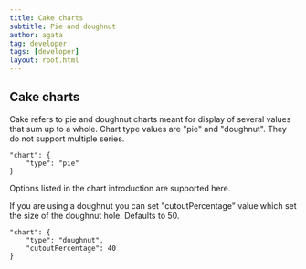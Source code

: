 ```yaml
---
title: Cake charts
subtitle: Pie and doughnut
author: agata
tag: developer
tags: [developer]
layout: root.html
---
```



## Cake charts

Cake refers to pie and doughnut charts meant for display of several values that sum up to a whole. Chart type values are "pie" and "doughnut". They do not support multiple series.

```text
"chart": {
	"type": "pie"
}
```

Options listed in the chart introduction are supported here.

If you are using a doughnut you can set "cutoutPercentage" value which set the size of the doughnut hole. Defaults to 50.

```text
"chart": {
	"type": "doughnut",
	"cutoutPercentage": 40
}
```